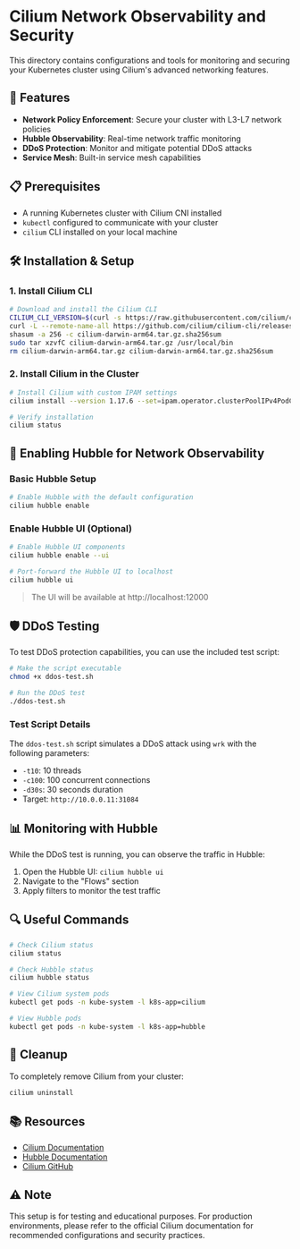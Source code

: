 # Cilium Network Observability and Security

This directory contains configurations and tools for monitoring and securing your Kubernetes cluster using Cilium's advanced networking features.

## 🚀 Features

- **Network Policy Enforcement**: Secure your cluster with L3-L7 network policies
- **Hubble Observability**: Real-time network traffic monitoring
- **DDoS Protection**: Monitor and mitigate potential DDoS attacks
- **Service Mesh**: Built-in service mesh capabilities

## 📋 Prerequisites

- A running Kubernetes cluster with Cilium CNI installed
- `kubectl` configured to communicate with your cluster
- `cilium` CLI installed on your local machine

## 🛠 Installation & Setup

### 1. Install Cilium CLI

```bash
# Download and install the Cilium CLI
CILIUM_CLI_VERSION=$(curl -s https://raw.githubusercontent.com/cilium/cilium-cli/main/stable.txt)
curl -L --remote-name-all https://github.com/cilium/cilium-cli/releases/download/${CILIUM_CLI_VERSION}/cilium-darwin-arm64.tar.gz{,.sha256sum}
shasum -a 256 -c cilium-darwin-arm64.tar.gz.sha256sum
sudo tar xzvfC cilium-darwin-arm64.tar.gz /usr/local/bin
rm cilium-darwin-arm64.tar.gz cilium-darwin-arm64.tar.gz.sha256sum
```

### 2. Install Cilium in the Cluster

```bash
# Install Cilium with custom IPAM settings
cilium install --version 1.17.6 --set=ipam.operator.clusterPoolIPv4PodCIDRList="10.42.0.0/16"

# Verify installation
cilium status
```

## 🔭 Enabling Hubble for Network Observability

### Basic Hubble Setup

```bash
# Enable Hubble with the default configuration
cilium hubble enable
```

### Enable Hubble UI (Optional)

```bash
# Enable Hubble UI components
cilium hubble enable --ui

# Port-forward the Hubble UI to localhost
cilium hubble ui
```

> The UI will be available at http://localhost:12000

## 🛡 DDoS Testing

To test DDoS protection capabilities, you can use the included test script:

```bash
# Make the script executable
chmod +x ddos-test.sh

# Run the DDoS test
./ddos-test.sh
```

### Test Script Details

The `ddos-test.sh` script simulates a DDoS attack using `wrk` with the following parameters:
- `-t10`: 10 threads
- `-c100`: 100 concurrent connections
- `-d30s`: 30 seconds duration
- Target: `http://10.0.0.11:31084`

## 📊 Monitoring with Hubble

While the DDoS test is running, you can observe the traffic in Hubble:

1. Open the Hubble UI: `cilium hubble ui`
2. Navigate to the "Flows" section
3. Apply filters to monitor the test traffic

## 🔍 Useful Commands

```bash
# Check Cilium status
cilium status

# Check Hubble status
cilium hubble status

# View Cilium system pods
kubectl get pods -n kube-system -l k8s-app=cilium

# View Hubble pods
kubectl get pods -n kube-system -l k8s-app=hubble
```

## 🧹 Cleanup

To completely remove Cilium from your cluster:

```bash
cilium uninstall
```

## 📚 Resources

- [Cilium Documentation](https://docs.cilium.io/)
- [Hubble Documentation](https://docs.cilium.io/en/stable/overview/intro/#hubble)
- [Cilium GitHub](https://github.com/cilium/cilium)

## ⚠️ Note

This setup is for testing and educational purposes. For production environments, please refer to the official Cilium documentation for recommended configurations and security practices.
```